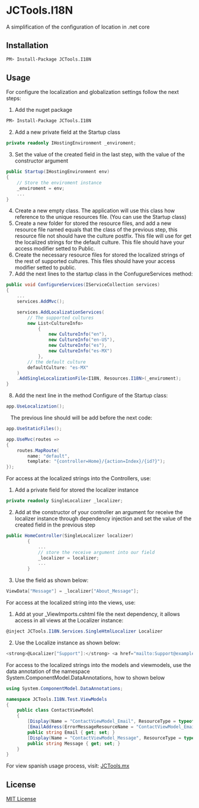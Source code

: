 # JCTools.I18N
A simplification of the configuration of location in .net core
## Installation
```sh
PM> Install-Package JCTools.I18N
```
## Usage
For configure the localization and globalization settings follow the next steps:
1. Add the nuget package
```sh
PM> Install-Package JCTools.I18N
```
2. Add a new private field at the Startup class 
```cs
private readonly IHostingEnvironment _enviroment;
```
3. Set the value of the created field in the last step, with the value of the constructor argument
```cs
public Startup(IHostingEnvironment env)
{
    // Store the enviroment instance
    _enviroment = env;
    ...
}
```
4. Create a new empty class. The application will use this class how reference to the unique resources file. (You can use the Startup class)
5. Create a new folder for stored the resource files, and add a new resource file named equals that the class of the previous step, this resource file not should have the culture postfix. 
This file will use for get the localized strings for the default culture.
This file should have your access modifier setted to Public.
6. Create the necessary resource files for stored the localized strings of the rest of supported cultures.
This files should have your access modifier setted to public.
7. Add the next lines to the startup class in the ConfugureServices method:
```cs
public void ConfigureServices(IServiceCollection services)
{
    ...
    services.AddMvc();

    services.AddLocalizationServices(
        // The supported cultures
        new List<CultureInfo>
            {
                new CultureInfo("en"),
                new CultureInfo("en-US"),
                new CultureInfo("es"),
                new CultureInfo("es-MX")
            },
        // the default culture
        defaultCulture: "es-MX"
    )
    .AddSingleLocalizationFile<I18N, Resources.I18N>(_enviroment);
}
```
8. Add the next line in the method Configure of the Startup class:
```cs 
app.UseLocalization();
```
&nbsp;&nbsp;&nbsp;The previous line should will be add before the next code:
```cs 
app.UseStaticFiles();

app.UseMvc(routes =>
{
	routes.MapRoute(
		name: "default",
		template: "{controller=Home}/{action=Index}/{id?}");
});
```

For access at the localized strings into the Controllers, use:
1. Add a private field for stored the localizer instance
```cs
private readonly SingleLocalizer _localizer;
```
2. Add at the constructor of your controller an argument for receive the localizer instance through dependency injection and set the value of the created field in the previous step
```cs
public HomeController(SingleLocalizer localizer)
        {
            ...
            // store the receive argument into our field
            _localizer = localizer;
            ...
        }
```
3. Use the field as shown below:
```cs
ViewData["Message"] = _localizer["About_Message"];
```

For access at the localized string into the views, use:
1. Add at your _ViewImports.cshtml file the next dependency, it allows access in all views at the Localizer instance:
```cs
@inject JCTools.I18N.Services.SingleHtmlLocalizer Localizer
```
2. Use the Localize instance as shown below:
```cs
<strong>@Localizer["Support"]:</strong> <a href="mailto:Support@example.com">Support@example.com</a>
```

For access to the localized strings into the models and viewmodels, use the data annotation of the namespace System.ComponentModel.DataAnnotations, how to shown below
```cs
using System.ComponentModel.DataAnnotations;

namespace JCTools.I18N.Test.ViewModels
{
    public class ContactViewModel
    {
        [Display(Name = "ContactViewModel_Email", ResourceType = typeof(Resources.I18N))]
        [EmailAddress(ErrorMessageResourceName = "ContactViewModel_EmailError", ErrorMessageResourceType = typeof(Resources.I18N))]
        public string Email { get; set; }
        [Display(Name = "ContactViewModel_Message", ResourceType = typeof(Resources.I18N))]
        public string Message { get; set; }
    }
}
```

For view spanish usage process, visit: [JCTools.mx](http://jctools.mx/show/localizacion-y-globalizacion-en-net-core)

## License
[MIT License](/blob/master/LICENSE)
